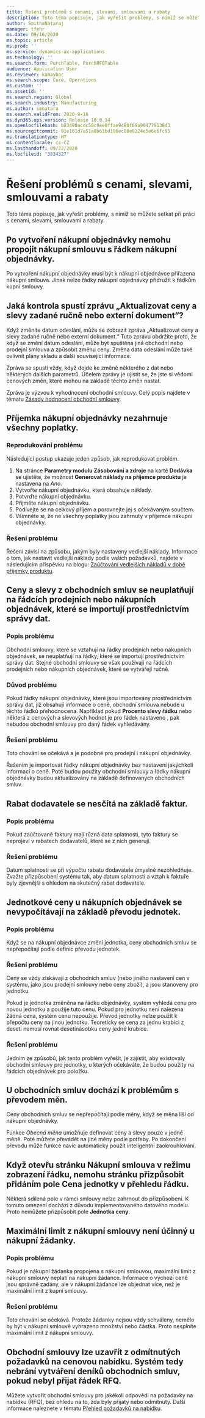 ```yaml
---
title: Řešení problémů s cenami, slevami, smlouvami a rabaty
description: Toto téma popisuje, jak vyřešit problémy, s nimiž se můžete setkat při práci s cenami, slevami, smlouvami a rabaty.
author: SmithaNataraj
manager: tfehr
ms.date: 09/16/2020
ms.topic: article
ms.prod: ''
ms.service: dynamics-ax-applications
ms.technology: ''
ms.search.form: PurchTable, PurchRFQTable
audience: Application User
ms.reviewer: kamaybac
ms.search.scope: Core, Operations
ms.custom: ''
ms.assetid: ''
ms.search.region: Global
ms.search.industry: Manufacturing
ms.author: smnatara
ms.search.validFrom: 2020-9-16
ms.dyn365.ops.version: Release 10.0.14
ms.openlocfilehash: b83490acdc58c9ee0ffae9480f69a99477913843
ms.sourcegitcommit: 91e101d7a51a8b63bd196ec80e9224e5e6e6fc95
ms.translationtype: HT
ms.contentlocale: cs-CZ
ms.lasthandoff: 09/22/2020
ms.locfileid: "3834327"
---
```

# <a name="troubleshoot-prices-discounts-agreements-and-rebates"></a>Řešení problémů s cenami, slevami, smlouvami a rabaty

Toto téma popisuje, jak vyřešit problémy, s nimiž se můžete setkat při práci s cenami, slevami, smlouvami a rabaty.

## <a name="i-cant-link-a-purchase-agreement-to-a-purchase-order-line-after-the-purchase-order-is-created"></a>Po vytvoření nákupní objednávky nemohu propojit nákupní smlouvu s řádkem nákupní objednávky.

Po vytvoření nákupní objednávky musí být k nákupní objednávce přiřazena nákupní smlouva. Jinak nelze řádky nákupní objednávky přidružit k řádkům kupní smlouvy.

## <a name="what-check-triggers-the-update-prices-and-discounts-entered-manually-or-external-document-message"></a>Jaká kontrola spustí zprávu „Aktualizovat ceny a slevy zadané ručně nebo externí dokument“?

Když změníte datum odeslání, může se zobrazit zpráva „Aktualizovat ceny a slevy zadané ručně nebo externí dokument.“ Tuto zprávu obdržíte proto, že když se změní datum odeslání, může být spuštěna jiná obchodní nebo prodejní smlouva a způsobit změnu ceny. Změna data odeslání může také ovlivnit plány skladu a další související informace.

Zpráva se spustí vždy, když dojde ke změně některého z dat nebo některých dalších parametrů. Účelem zprávy je ujistit se, že jste si vědomi cenových změn, které mohou na základě těchto změn nastat.

Zpráva je výzvou k vyhodnocení obchodní smlouvy. Celý popis najdete v tématu [Zásady hodnocení obchodní smlouvy](https://docs.microsoft.com/dynamicsax-2012/appuser-itpro/trade-agreement-evaluation-policies-white-paper).

## <a name="a-purchase-order-receipt-doesnt-include-all-charges"></a>Příjemka nákupní objednávky nezahrnuje všechny poplatky.

### <a name="reproduce-the-issue"></a>Reprodukování problému

Následující postup ukazuje jeden způsob, jak reprodukovat problém.

1. Na stránce **Parametry modulu Zásobování a zdroje** na kartě **Dodávka** se ujistěte, že možnost **Generovat náklady na příjemce produktu** je nastavena na *Ano*.
1. Vytvořte nákupní objednávku, která obsahuje náklady.
1. Potvrďte nákupní objednávku.
1. Přijměte nákupní objednávku.
1. Podívejte se na celkový příjem a porovnejte jej s očekávaným součtem.
1. Všimněte si, že ne všechny poplatky jsou zahrnuty v příjemce nákupní objednávky.

### <a name="issue-resolution"></a>Řešení problému

Řešení závisí na způsobu, jakým byly nastaveny vedlejší náklady. Informace o tom, jak nastavit vedlejší náklady podle vašich požadavků, najdete v následujícím příspěvku na blogu: [Zaúčtování vedlejších nákladů v době příjemky produktu](https://cloudblogs.microsoft.com/dynamics365/no-audience/2014/11/11/post-misc-charges-at-time-of-product-receipt/).

## <a name="trade-agreement-prices-and-discounts-arent-applied-on-sales-or-purchase-order-lines-that-are-imported-through-data-management"></a>Ceny a slevy z obchodních smluv se neuplatňují na řádcích prodejních nebo nákupních objednávek, které se importují prostřednictvím správy dat.

### <a name="issue-description"></a>Popis problému

Obchodní smlouvy, které se vztahují na řádky prodejních nebo nákupních objednávek, se neuplatňují na řádky, které se importují prostřednictvím správy dat. Stejné obchodní smlouvy se však používají na řádcích prodejních nebo nákupních objednávek, které se vytvářejí ručně.

### <a name="reason-for-the-issue"></a>Důvod problému

Pokud řádky nákupní objednávky, které jsou importovány prostřednictvím správy dat, již obsahují informace o ceně, obchodní smlouva nebude u těchto řádků přehodnocena. Například pokud **Procento slevy řádku** nebo některá z cenových a slevových hodnot je pro řádek nastaveno , pak nebudou obchodní smlouvy pro daný řádek vyhledávány.

### <a name="issue-workaround"></a>Řešení problému

Toto chování se očekává a je podobné pro prodejní i nákupní objednávky.

Řešením je importovat řádky nákupní objednávky bez nastavení jakýchkoli informací o ceně. Poté budou použity obchodní smlouvy a řádky nákupní objednávky budou aktualizovány na základě definovaných obchodních smluv.

## <a name="a-vendor-rebate-isnt-cumulated-based-on-invoices"></a>Rabat dodavatele se nesčítá na základě faktur.

### <a name="issue-description"></a>Popis problému

Pokud zaúčtované faktury mají různá data splatnosti, tyto faktury se neprojeví v rabatech dodavatelů, které se z nich generují.

### <a name="issue-resolution"></a>Řešení problému

Datum splatnosti se při výpočtu rabatu dodavatele úmyslně nezohledňuje. Zvažte přizpůsobení systému tak, aby datum splatnosti a vztah k faktuře byly zjevnější s ohledem na skutečný rabat dodavatele.

## <a name="unit-prices-on-purchase-orders-arent-calculated-based-on-the-unit-conversion"></a>Jednotkové ceny u nákupních objednávek se nevypočítávají na základě převodu jednotek.

### <a name="issue-description"></a>Popis problému

Když se na nákupní objednávce změní jednotka, ceny obchodních smluv se nepřepočítají podle definic převodu jednotek.

### <a name="issue-resolution"></a>Řešení problému

Ceny se vždy získávají z obchodních smluv (nebo jiného nastavení cen v systému, jako jsou prodejní smlouvy nebo ceny zboží), a jsou stanoveny pro jednotku.

Pokud je jednotka změněna na řádku objednávky, systém vyhledá cenu pro novou jednotku a použije tuto cenu. Pokud pro jednotku není nalezena žádná cena, systém cenu nepoužije. Převod jednotky nelze použít k přepočtu ceny na jinou jednotku. Teoreticky se cena za jednu krabici z deseti nemusí rovnat desetinásobku ceny jedné krabice.

### <a name="issue-workaround"></a>Řešení problému

Jedním ze způsobů, jak tento problém vyřešit, je zajistit, aby existovaly obchodní smlouvy pro jednotky, u kterých očekáváte, že budou použity na řádcích objednávek pro položku.

## <a name="currency-conversion-issues-occur-with-trade-agreements"></a>U obchodních smluv dochází k problémům s převodem měn.

Ceny obchodních smluv se nepřepočítají podle měny, když se měna liší od nákupní objednávky.

Funkce *Obecná měna* umožňuje definovat ceny a slevy pouze v jedné měně. Poté můžete převádět na jiné měny podle potřeby. Po dokončení převodu může funkce navíc automaticky použít inteligentní zaokrouhlování.

## <a name="when-i-open-the-purchase-agreement-page-in-a-line-view-mode-i-cant-personalize-the-page-by-adding-the-price-unit-field-in-the-overview-of-the-line"></a>Když otevřu stránku Nákupní smlouva v režimu zobrazení řádku, nemohu stránku přizpůsobit přidáním pole Cena jednotky v přehledu řádku.

Některá sdílená pole v rámci smlouvy nelze zahrnout do přizpůsobení. K tomuto omezení dochází z důvodu implementovaného datového modelu. Proto nemůžete přizpůsobit pole **Jednotka ceny**.

## <a name="the-maximum-limit-from-a-purchase-agreement-isnt-effective-on-a-purchase-requisition"></a>Maximální limit z nákupní smlouvy není účinný u nákupní žádanky.

### <a name="issue-description"></a>Popis problému

Pokud je nákupní žádanka propojena s nákupní smlouvou, maximální limit z nákupní smlouvy neplatí na nákupní žádance. Informace o výchozí ceně jsou správně zadány, ale v nákupní žádance lze objednat více, než je maximální limit z kupní smlouvy.

### <a name="issue-resolution"></a>Řešení problému

Toto chování se očekává. Protože žádanky nejsou vždy schváleny, nemělo by být v nákupní smlouvě vyhrazeno množství nebo částka. Proto nesplníte maximální limit z nákupní smlouvy.

## <a name="trade-agreements-can-be-created-from-rejected-rfqs-therefore-the-system-doesnt-prevent-trade-agreement-journals-from-being-created-if-the-rfq-line-hasnt-been-accepted"></a>Obchodní smlouvy lze uzavřít z odmítnutých požadavků na cenovou nabídku. Systém tedy nebrání vytváření deníků obchodních smluv, pokud nebyl přijat řádek RFQ.

Můžete vytvořit obchodní smlouvy pro jakékoli odpovědi na požadavky na nabídku (RFQ), bez ohledu na to, zda byly přijaty nebo odmítnuty. Další informace naleznete v tématu [Přehled požadavků na nabídku](request-quotations.md).

